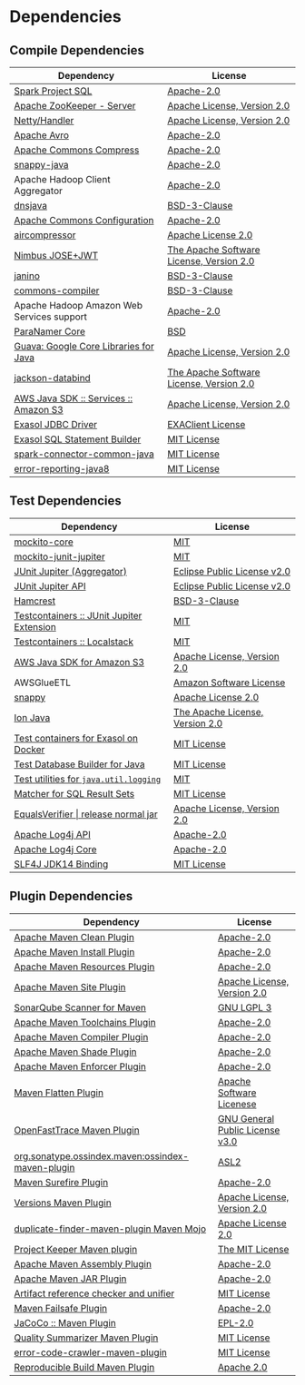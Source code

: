 <!-- @formatter:off -->
# Dependencies

## Compile Dependencies

| Dependency                                  | License                                       |
| ------------------------------------------- | --------------------------------------------- |
| [Spark Project SQL][0]                      | [Apache-2.0][1]                               |
| [Apache ZooKeeper - Server][2]              | [Apache License, Version 2.0][3]              |
| [Netty/Handler][4]                          | [Apache License, Version 2.0][5]              |
| [Apache Avro][6]                            | [Apache-2.0][3]                               |
| [Apache Commons Compress][7]                | [Apache-2.0][3]                               |
| [snappy-java][8]                            | [Apache-2.0][9]                               |
| Apache Hadoop Client Aggregator             | [Apache-2.0][3]                               |
| [dnsjava][10]                               | [BSD-3-Clause][11]                            |
| [Apache Commons Configuration][12]          | [Apache-2.0][3]                               |
| [aircompressor][13]                         | [Apache License 2.0][9]                       |
| [Nimbus JOSE+JWT][14]                       | [The Apache Software License, Version 2.0][3] |
| [janino][15]                                | [BSD-3-Clause][16]                            |
| [commons-compiler][17]                      | [BSD-3-Clause][16]                            |
| Apache Hadoop Amazon Web Services support   | [Apache-2.0][3]                               |
| [ParaNamer Core][18]                        | [BSD][19]                                     |
| [Guava: Google Core Libraries for Java][20] | [Apache License, Version 2.0][21]             |
| [jackson-databind][22]                      | [The Apache Software License, Version 2.0][3] |
| [AWS Java SDK :: Services :: Amazon S3][23] | [Apache License, Version 2.0][24]             |
| [Exasol JDBC Driver][25]                    | [EXAClient License][26]                       |
| [Exasol SQL Statement Builder][27]          | [MIT License][28]                             |
| [spark-connector-common-java][29]           | [MIT License][30]                             |
| [error-reporting-java8][31]                 | [MIT License][32]                             |

## Test Dependencies

| Dependency                                      | License                              |
| ----------------------------------------------- | ------------------------------------ |
| [mockito-core][33]                              | [MIT][34]                            |
| [mockito-junit-jupiter][33]                     | [MIT][34]                            |
| [JUnit Jupiter (Aggregator)][35]                | [Eclipse Public License v2.0][36]    |
| [JUnit Jupiter API][35]                         | [Eclipse Public License v2.0][36]    |
| [Hamcrest][37]                                  | [BSD-3-Clause][38]                   |
| [Testcontainers :: JUnit Jupiter Extension][39] | [MIT][40]                            |
| [Testcontainers :: Localstack][39]              | [MIT][40]                            |
| [AWS Java SDK for Amazon S3][23]                | [Apache License, Version 2.0][24]    |
| AWSGlueETL                                      | [Amazon Software License][41]        |
| [snappy][42]                                    | [Apache License 2.0][1]              |
| [Ion Java][43]                                  | [The Apache License, Version 2.0][3] |
| [Test containers for Exasol on Docker][44]      | [MIT License][45]                    |
| [Test Database Builder for Java][46]            | [MIT License][47]                    |
| [Test utilities for `java.util.logging`][48]    | [MIT][34]                            |
| [Matcher for SQL Result Sets][49]               | [MIT License][50]                    |
| [EqualsVerifier \| release normal jar][51]      | [Apache License, Version 2.0][3]     |
| [Apache Log4j API][52]                          | [Apache-2.0][3]                      |
| [Apache Log4j Core][53]                         | [Apache-2.0][3]                      |
| [SLF4J JDK14 Binding][54]                       | [MIT License][55]                    |

## Plugin Dependencies

| Dependency                                              | License                               |
| ------------------------------------------------------- | ------------------------------------- |
| [Apache Maven Clean Plugin][56]                         | [Apache-2.0][3]                       |
| [Apache Maven Install Plugin][57]                       | [Apache-2.0][3]                       |
| [Apache Maven Resources Plugin][58]                     | [Apache-2.0][3]                       |
| [Apache Maven Site Plugin][59]                          | [Apache License, Version 2.0][3]      |
| [SonarQube Scanner for Maven][60]                       | [GNU LGPL 3][61]                      |
| [Apache Maven Toolchains Plugin][62]                    | [Apache-2.0][3]                       |
| [Apache Maven Compiler Plugin][63]                      | [Apache-2.0][3]                       |
| [Apache Maven Shade Plugin][64]                         | [Apache-2.0][3]                       |
| [Apache Maven Enforcer Plugin][65]                      | [Apache-2.0][3]                       |
| [Maven Flatten Plugin][66]                              | [Apache Software Licenese][3]         |
| [OpenFastTrace Maven Plugin][67]                        | [GNU General Public License v3.0][68] |
| [org.sonatype.ossindex.maven:ossindex-maven-plugin][69] | [ASL2][21]                            |
| [Maven Surefire Plugin][70]                             | [Apache-2.0][3]                       |
| [Versions Maven Plugin][71]                             | [Apache License, Version 2.0][3]      |
| [duplicate-finder-maven-plugin Maven Mojo][72]          | [Apache License 2.0][1]               |
| [Project Keeper Maven plugin][73]                       | [The MIT License][74]                 |
| [Apache Maven Assembly Plugin][75]                      | [Apache-2.0][3]                       |
| [Apache Maven JAR Plugin][76]                           | [Apache-2.0][3]                       |
| [Artifact reference checker and unifier][77]            | [MIT License][78]                     |
| [Maven Failsafe Plugin][79]                             | [Apache-2.0][3]                       |
| [JaCoCo :: Maven Plugin][80]                            | [EPL-2.0][81]                         |
| [Quality Summarizer Maven Plugin][82]                   | [MIT License][83]                     |
| [error-code-crawler-maven-plugin][84]                   | [MIT License][85]                     |
| [Reproducible Build Maven Plugin][86]                   | [Apache 2.0][21]                      |

[0]: https://spark.apache.org/
[1]: http://www.apache.org/licenses/LICENSE-2.0.html
[2]: http://zookeeper.apache.org/zookeeper
[3]: https://www.apache.org/licenses/LICENSE-2.0.txt
[4]: https://netty.io/netty-handler/
[5]: https://www.apache.org/licenses/LICENSE-2.0
[6]: https://avro.apache.org
[7]: https://commons.apache.org/proper/commons-compress/
[8]: https://github.com/xerial/snappy-java
[9]: https://www.apache.org/licenses/LICENSE-2.0.html
[10]: https://github.com/dnsjava/dnsjava
[11]: https://opensource.org/licenses/BSD-3-Clause
[12]: https://commons.apache.org/proper/commons-configuration/
[13]: https://github.com/airlift/aircompressor
[14]: https://bitbucket.org/connect2id/nimbus-jose-jwt
[15]: http://janino-compiler.github.io/janino/
[16]: https://spdx.org/licenses/BSD-3-Clause.html
[17]: http://janino-compiler.github.io/commons-compiler/
[18]: https://github.com/paul-hammant/paranamer/paranamer
[19]: LICENSE.txt
[20]: https://github.com/google/guava
[21]: http://www.apache.org/licenses/LICENSE-2.0.txt
[22]: https://github.com/FasterXML/jackson
[23]: https://aws.amazon.com/sdkforjava
[24]: https://aws.amazon.com/apache2.0
[25]: http://www.exasol.com/
[26]: https://repo1.maven.org/maven2/com/exasol/exasol-jdbc/24.2.0/exasol-jdbc-24.2.0-license.txt
[27]: https://github.com/exasol/sql-statement-builder/
[28]: https://github.com/exasol/sql-statement-builder/blob/main/LICENSE
[29]: https://github.com/exasol/spark-connector-common-java/
[30]: https://github.com/exasol/spark-connector-common-java/blob/main/LICENSE
[31]: https://github.com/exasol/error-reporting-java/
[32]: https://github.com/exasol/error-reporting-java/blob/main/LICENSE
[33]: https://github.com/mockito/mockito
[34]: https://opensource.org/licenses/MIT
[35]: https://junit.org/junit5/
[36]: https://www.eclipse.org/legal/epl-v20.html
[37]: http://hamcrest.org/JavaHamcrest/
[38]: https://raw.githubusercontent.com/hamcrest/JavaHamcrest/master/LICENSE
[39]: https://java.testcontainers.org
[40]: http://opensource.org/licenses/MIT
[41]: http://aws.amazon.com/asl/
[42]: http://github.com/dain/snappy
[43]: https://github.com/amazon-ion/ion-java/
[44]: https://github.com/exasol/exasol-testcontainers/
[45]: https://github.com/exasol/exasol-testcontainers/blob/main/LICENSE
[46]: https://github.com/exasol/test-db-builder-java/
[47]: https://github.com/exasol/test-db-builder-java/blob/main/LICENSE
[48]: https://github.com/exasol/java-util-logging-testing/
[49]: https://github.com/exasol/hamcrest-resultset-matcher/
[50]: https://github.com/exasol/hamcrest-resultset-matcher/blob/main/LICENSE
[51]: https://www.jqno.nl/equalsverifier
[52]: https://logging.apache.org/log4j/2.x/log4j/log4j-api/
[53]: https://logging.apache.org/log4j/2.x/log4j/log4j-core/
[54]: http://www.slf4j.org
[55]: http://www.opensource.org/licenses/mit-license.php
[56]: https://maven.apache.org/plugins/maven-clean-plugin/
[57]: https://maven.apache.org/plugins/maven-install-plugin/
[58]: https://maven.apache.org/plugins/maven-resources-plugin/
[59]: https://maven.apache.org/plugins/maven-site-plugin/
[60]: http://sonarsource.github.io/sonar-scanner-maven/
[61]: http://www.gnu.org/licenses/lgpl.txt
[62]: https://maven.apache.org/plugins/maven-toolchains-plugin/
[63]: https://maven.apache.org/plugins/maven-compiler-plugin/
[64]: https://maven.apache.org/plugins/maven-shade-plugin/
[65]: https://maven.apache.org/enforcer/maven-enforcer-plugin/
[66]: https://www.mojohaus.org/flatten-maven-plugin/
[67]: https://github.com/itsallcode/openfasttrace-maven-plugin
[68]: https://www.gnu.org/licenses/gpl-3.0.html
[69]: https://sonatype.github.io/ossindex-maven/maven-plugin/
[70]: https://maven.apache.org/surefire/maven-surefire-plugin/
[71]: https://www.mojohaus.org/versions/versions-maven-plugin/
[72]: https://basepom.github.io/duplicate-finder-maven-plugin
[73]: https://github.com/exasol/project-keeper/
[74]: https://github.com/exasol/project-keeper/blob/main/LICENSE
[75]: https://maven.apache.org/plugins/maven-assembly-plugin/
[76]: https://maven.apache.org/plugins/maven-jar-plugin/
[77]: https://github.com/exasol/artifact-reference-checker-maven-plugin/
[78]: https://github.com/exasol/artifact-reference-checker-maven-plugin/blob/main/LICENSE
[79]: https://maven.apache.org/surefire/maven-failsafe-plugin/
[80]: https://www.jacoco.org/jacoco/trunk/doc/maven.html
[81]: https://www.eclipse.org/legal/epl-2.0/
[82]: https://github.com/exasol/quality-summarizer-maven-plugin/
[83]: https://github.com/exasol/quality-summarizer-maven-plugin/blob/main/LICENSE
[84]: https://github.com/exasol/error-code-crawler-maven-plugin/
[85]: https://github.com/exasol/error-code-crawler-maven-plugin/blob/main/LICENSE
[86]: http://zlika.github.io/reproducible-build-maven-plugin
